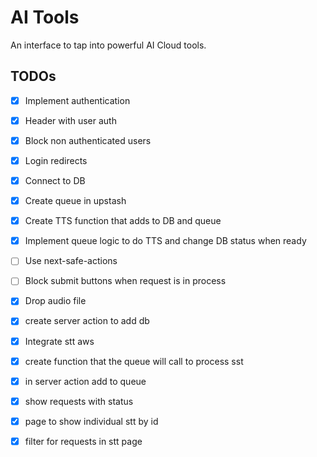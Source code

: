 # AI Tools

An interface to tap into powerful AI Cloud tools.

## TODOs

- [x] Implement authentication
- [x] Header with user auth
- [x] Block non authenticated users
- [x] Login redirects
- [x] Connect to DB
- [x] Create queue in upstash
- [x] Create TTS function that adds to DB and queue
- [x] Implement queue logic to do TTS and change DB status when ready

- [ ] Use next-safe-actions
- [ ] Block submit buttons when request is in process

- [x] Drop audio file
- [x] create server action to add db
- [x] Integrate stt aws
- [x] create function that the queue will call to process sst
- [x] in server action add to queue
- [x] show requests with status
- [x] page to show individual stt by id
- [x] filter for requests in stt page
